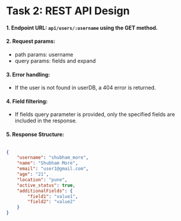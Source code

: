 # Task 2: REST API Design

#### 1. Endpoint URL: `api/users/:username` using the GET method.

#### 2. Request params:
-   path params: username
- query params: fields and expand

#### 3. Error handling:
- If the user is not found in userDB, a 404 error is returned.

#### 4. Field filtering:
- If fields query parameter is provided, only the specified fields are included in the response.

#### 5. Response Structure:

```json

{
    "username": "shubham_more",
    "name": "Shubham More",
    "email": "user1@gmail.com",
    "age": "21",
    "location": "pune",
    "active_status": true,
    "additionalFields": {
        "field1": "value1", 
        "field2": "value2"
    }
}
```